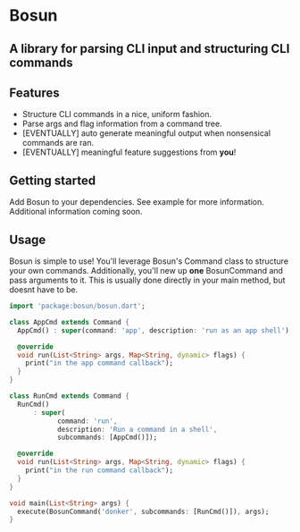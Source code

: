 # Bosun

## A library for parsing CLI input and structuring CLI commands

## Features

- Structure CLI commands in a nice, uniform fashion.
- Parse args and flag information from a command tree.
- [EVENTUALLY] auto generate meaningful output when nonsensical commands are ran.
- [EVENTUALLY] meaningful feature suggestions from **you**!
## Getting started

Add Bosun to your dependencies. See example for more information. Additional information coming soon.

## Usage

Bosun is simple to use! You'll leverage Bosun's Command class to structure your own commands. Additionally, you'll new up **one** BosunCommand and pass arguments to it. This is usually done directly in your main method, but doesnt have to be.

```dart
import 'package:bosun/bosun.dart';

class AppCmd extends Command {
  AppCmd() : super(command: 'app', description: 'run as an app shell');

  @override
  void run(List<String> args, Map<String, dynamic> flags) {
    print("in the app command callback");
  }
}

class RunCmd extends Command {
  RunCmd()
      : super(
            command: 'run',
            description: 'Run a command in a shell',
            subcommands: [AppCmd()]);

  @override
  void run(List<String> args, Map<String, dynamic> flags) {
    print("in the run command callback");
  }
}

void main(List<String> args) {
  execute(BosunCommand('donker', subcommands: [RunCmd()]), args);
}

```